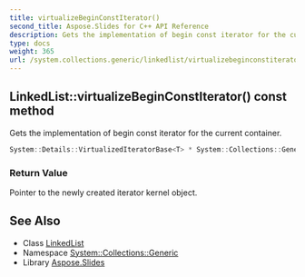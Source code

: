 ```yaml
---
title: virtualizeBeginConstIterator()
second_title: Aspose.Slides for C++ API Reference
description: Gets the implementation of begin const iterator for the current container.
type: docs
weight: 365
url: /system.collections.generic/linkedlist/virtualizebeginconstiterator/
---
```

## LinkedList::virtualizeBeginConstIterator() const method


Gets the implementation of begin const iterator for the current container.

```cpp
System::Details::VirtualizedIteratorBase<T> * System::Collections::Generic::LinkedList<T>::virtualizeBeginConstIterator() const override
```


### Return Value

Pointer to the newly created iterator kernel object.

## See Also

* Class [LinkedList](../)
* Namespace [System::Collections::Generic](../../)
* Library [Aspose.Slides](../../../)